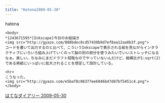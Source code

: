 ```yaml
---
title: "Hatena2009-05-30"
---
```


hatena

```
<body>
*1243671595*[Inkscape]今日のお絵描き
<img src="http://gyazo.com/808bdec8cd57430b9d7ef8aa12aa8b3f.png">
コードを書いて出力するのと比べて、こういうInkscapeで表示される絵を見ながらインタラクティブにいろいろ組み上げていくのって脳の別の部分を使うみたいでいいストレッチになるなぁ。楽しい。ちなみにまだドラフト段階なのでやっていないんだけど、縦横比が1:sqrt(2)である用紙にいっぱいに拡大されることを想定して設計している。

<hr>
こうなった。
<img src="http://gyazo.com/e5baf8c08377ee6046b47d87bf5451c4.png">
</body>
```


[はてなダイアリー 2009-05-30](https://nishiohirokazu.hatenadiary.org/archive/2009/05/30)
